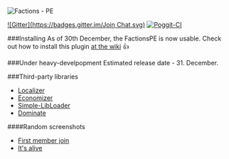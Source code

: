 ![Factions - PE](https://raw.githubusercontent.com/Chris-Prime/FactionsPE/reborn/resources/logo.png "FactionsPE Logo")

[![Gitter](https://badges.gitter.im/Join Chat.svg)](https://gitter.im/Factions-PE?utm_source=badge&utm_medium=badge&utm_campaign=pr-badge&utm_content=badge)
[![Poggit-CI](https://poggit.pmmp.io/ci.badge/Chris-Prime/FactionsPE/FactionsPE)](https://poggit.pmmp.io/ci/Chris-Prime/FactionsPE/FactionsPE)

###Installing
As of 30th December, the FactionsPE is now usable. Check out how to install this plugin [at the wiki](https://github.com/Chris-Prime/FactionsPE/wiki/Installation) :+1:

###Under heavy-develpopment
Estimated release date - 31. December.

###Third-party libraries
+ [Localizer](https://github.com/Chris-Prime/Localizer)
+ [Economizer](https://github.com/Chris-Prime/Economizer)
+ [Simple-LibLoader](https://github.com/Chris-Prime/Simple-LibLoader)
+ [Dominate](https://github.com/Chris-Prime/Dominate)

####Random screenshots
+ [First member join](http://i.imgur.com/7XiOrNW.png)
+ [It's alive](http://i.imgur.com/8SM9lur.png)

